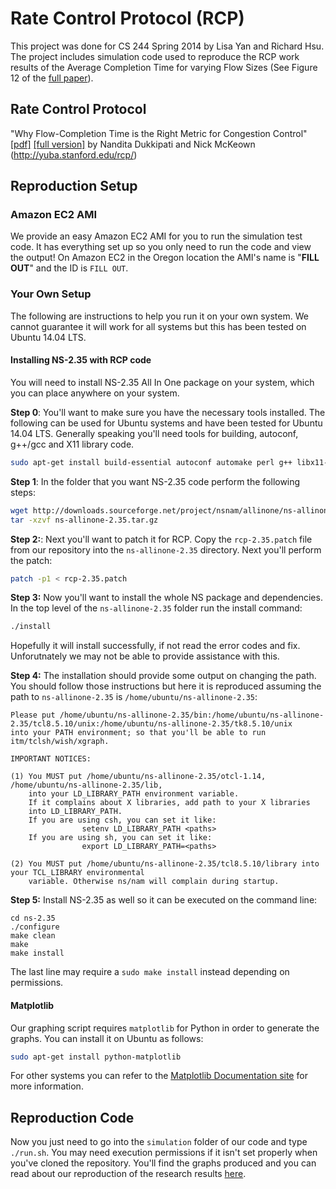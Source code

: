 # Rate Control Protocol (RCP)

This project was done for CS 244 Spring 2014 by Lisa Yan and Richard Hsu. The project includes simulation code used to reproduce the RCP work results of the Average Completion Time for varying Flow Sizes (See Figure 12 of the [full paper][full]).

## Rate Control Protocol

"Why Flow-Completion Time is the Right Metric for Congestion Control" [\[pdf\]][paper] [\[full version\]][full]
by Nandita Dukkipati and Nick McKeown (http://yuba.stanford.edu/rcp/)

## Reproduction Setup

### Amazon EC2 AMI

We provide an easy Amazon EC2 AMI for you to run the simulation test code. It has everything set up so you only need to run the code and view the output! On Amazon EC2 in the Oregon location the AMI's name is "**FILL OUT**" and the ID is `FILL OUT`.

### Your Own Setup

The following are instructions to help you run it on your own system. We cannot guarantee it will work for all systems but this has been tested on Ubuntu 14.04 LTS.

#### Installing NS-2.35 with RCP code

You will need to install NS-2.35 All In One package on your system, which you can place anywhere on your system.

**Step 0**: You'll want to make sure you have the necessary tools installed. The following can be used for Ubuntu systems and have been tested for Ubuntu 14.04 LTS. Generally speaking you'll need tools for building, autoconf, g++/gcc and X11 library code.

```bash
sudo apt-get install build-essential autoconf automake perl g++ libx11-dev libxt-dev libx11-dev libxmu-dev
```

**Step 1**: In the folder that you want NS-2.35 code perform the following steps:

```bash
wget http://downloads.sourceforge.net/project/nsnam/allinone/ns-allinone-2.35/ns-allinone-2.35.tar.gz?r=http%3A%2F%2Fsourceforge.net%2Fprojects%2Fnsnam%2Ffiles%2Fallinone%2Fns-allinone-2.35%2F&ts=1401492260&use_mirror=tcpdiag -O ns-allinone-2.35.tar.gz
tar -xzvf ns-allinone-2.35.tar.gz
```

**Step 2:**: Next you'll want to patch it for RCP. Copy the `rcp-2.35.patch` file from our repository into the `ns-allinone-2.35` directory. Next you'll perform the patch:

```bash
patch -p1 < rcp-2.35.patch
```

**Step 3:** Now you'll want to install the whole NS package and dependencies. In the top level of the `ns-allinone-2.35` folder run the install command:

```bash
./install
```

Hopefully it will install successfully, if not read the error codes and fix. Unforutnately we may not be able to provide assistance with this.

**Step 4:** The installation should provide some output on changing the path. You should follow those instructions but here it is reproduced assuming the path to `ns-allinone-2.35` is `/home/ubuntu/ns-allinone-2.35`:

```
Please put /home/ubuntu/ns-allinone-2.35/bin:/home/ubuntu/ns-allinone-2.35/tcl8.5.10/unix:/home/ubuntu/ns-allinone-2.35/tk8.5.10/unix
into your PATH environment; so that you'll be able to run itm/tclsh/wish/xgraph.

IMPORTANT NOTICES:

(1) You MUST put /home/ubuntu/ns-allinone-2.35/otcl-1.14, /home/ubuntu/ns-allinone-2.35/lib,
    into your LD_LIBRARY_PATH environment variable.
    If it complains about X libraries, add path to your X libraries
    into LD_LIBRARY_PATH.
    If you are using csh, you can set it like:
                setenv LD_LIBRARY_PATH <paths>
    If you are using sh, you can set it like:
                export LD_LIBRARY_PATH=<paths>

(2) You MUST put /home/ubuntu/ns-allinone-2.35/tcl8.5.10/library into your TCL_LIBRARY environmental
    variable. Otherwise ns/nam will complain during startup.
```

**Step 5:** Install NS-2.35 as well so it can be executed on the command line:

```
cd ns-2.35
./configure
make clean
make
make install
```

The last line may require a `sudo make install` instead depending on permissions.

#### Matplotlib

Our graphing script requires `matplotlib` for Python in order to generate the graphs. You can install it on Ubuntu as follows:

```bash
sudo apt-get install python-matplotlib
```

For other systems you can refer to the [Matplotlib Documentation site][matplotlib] for more information.

## Reproduction Code

Now you just need to go into the `simulation` folder of our code and type `./run.sh`. You may need execution permissions if it isn't set properly when you've cloned the repository. You'll find the graphs produced and you can read about our reproduction of the research results [here][wordpress].

[paper]: http://yuba.stanford.edu/rcp/flowCompTime-dukkipati.pdf
[full]: http://yuba.stanford.edu/techreports/TR05-HPNG-112102.pdf
[matplotlib]: http://matplotlib.org/users/installing.html
[wordpress]: http://www.wordpress.org

